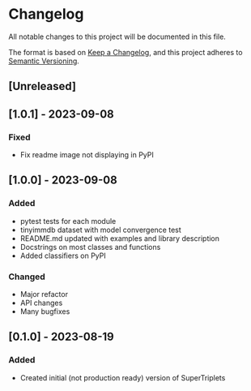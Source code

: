 # Changelog

All notable changes to this project will be documented in this file.

The format is based on [Keep a Changelog](https://keepachangelog.com/en/1.0.0/),
and this project adheres to [Semantic Versioning](https://semver.org/spec/v2.0.0.html).

<!--
Types of changes
* "Added" for new features.
* "Changed" for changes in existing functionality.
* "Deprecated" for soon-to-be removed features.
* "Removed" for now removed features.
* "Fixed" for any bug fixes.
* "Security" in case of vulnerabilities.
-->

## [Unreleased]

## [1.0.1] - 2023-09-08
### Fixed
- Fix readme image not displaying in PyPI
## [1.0.0] - 2023-09-08
### Added
- pytest tests for each module
- tinyimmdb dataset with model convergence test
- README.md updated with examples and library description
- Docstrings on most classes and functions
- Added classifiers on PyPI
### Changed
- Major refactor
- API changes
- Many bugfixes
## [0.1.0] - 2023-08-19
### Added

- Created initial (not production ready) version of SuperTriplets